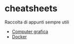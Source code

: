 # cheatsheets
Raccolta di appunti sempre utili

* [Computer grafica](Computer%20grafica)
* [Docker](Docker)
